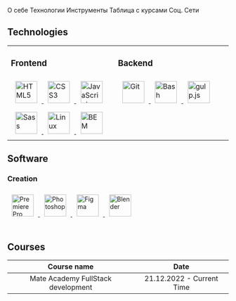 О себе
Технологии
Инструменты
Таблица с курсами
Соц. Сети

## Technologies
<table><tr><td valign="top" width="50%">

### Frontend
<div align="left">
  <a
    href="https://en.wikipedia.org/wiki/HTML5"
    target="_blank"
  >
    <img
      style="margin: 10px"
      src="https://profilinator.rishav.dev/skills-assets/html5-original-wordmark.svg"
      alt="HTML5"
      height="50"
    />
  </a>
  <a
    href="https://www.w3schools.com/css/"
    target="_blank"
  >
    <img
      style="margin: 10px"
      src="https://profilinator.rishav.dev/skills-assets/css3-original-wordmark.svg"
      alt="CSS3"
      height="50"
    />
  </a>
  <a
    href="https://www.javascript.com/"
    target="_blank"
  >
    <img
      style="margin: 10px"
      src="https://profilinator.rishav.dev/skills-assets/javascript-original.svg"
      alt="JavaScript"
      height="50"
    />
  </a>
  <a
    href="https://sass-lang.com/"
    target="_blank"
  >
    <img
      style="margin: 10px"
      src="https://profilinator.rishav.dev/skills-assets/sass-original.svg"
      alt="Sass"
      height="50"
    />
  </a>
  <a
    href="https://www.linux.org/"
    target="_blank"
  >
    <img
      style="margin: 10px"
      src="https://profilinator.rishav.dev/skills-assets/linux-original.svg"
      alt="Linux"
      height="50"
    />
  </a>
  <a
    href="http://getbem.com/"
    target="_blank"
  >
    <img
      style="margin: 10px"
      src="https://profilinator.rishav.dev/skills-assets/bem.svg"
      alt="BEM"
      height="50"
    />
  </a>
</div>

</td><td valign="top" width="50%">

### Backend
<div align="left">
  <a
    href="https://github.com/Vo7kov"
    target="_blank"
  >
    <img
      style="margin: 10px"
      src="https://profilinator.rishav.dev/skills-assets/git-scm-icon.svg" alt="Git"
      height="50"
    />
  </a>
  <a
    href="https://www.gnu.org/software/bash/"
    target="_blank"
  >
    <img
      style="margin: 10px"
      src="https://profilinator.rishav.dev/skills-assets/gnu_bash-icon.svg"
      alt="Bash"
      height="50"
    />
  </a>
  <a
    href="https://gulpjs.com/"
    target="_blank"
  >
    <img
      style="margin: 10px"
      src="https://profilinator.rishav.dev/skills-assets/gulp-plain.svg" alt="gulp.js"
      height="50"
    />
  </a>
</div>

</td><td valign="top" width="50%">
</td></tr></table>

## Software

### Creation
<div align="left">
  <a
    href="https://www.adobe.com/in/products/premiere.html"
    target="_blank"
  >
    <img
      style="margin: 10px"
      src="https://profilinator.rishav.dev/skills-assets/adobepremierepro.png"
      alt="Premiere Pro"
      height="50"
    />
  </a>
  <a
    href="https://www.adobe.com/in/products/photoshop.html"
    target="_blank"
  >
    <img
      style="margin: 10px"
      src="https://profilinator.rishav.dev/skills-assets/photoshop-plain.svg"
      alt="Photoshop"
      height="50"
    />
  </a>
  <a
    href="https://www.figma.com/"
    target="_blank"
  >
    <img
      style="margin: 10px"
      src="https://profilinator.rishav.dev/skills-assets/figma-icon.svg" alt="Figma"
      height="50"
    />
  </a>
  <a
    href="https://www.blender.org/"
    target="_blank"
  >
    <img
      style="margin: 10px"
      src="https://profilinator.rishav.dev/skills-assets/blender_community_badge_white.svg"
      alt="Blender"
      height="50"
    />
  </a>
</div>

<br/>

## Courses

| **Course name**                    | **Date**                  |
|:----------------------------------:|:-------------------------:|
| Mate Academy FullStack development | 21.12.2022 - Current Time |
